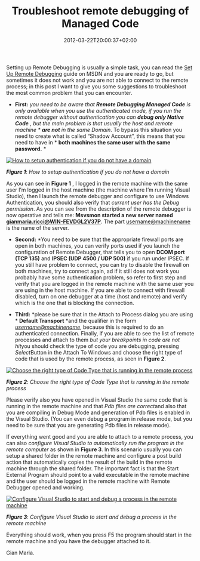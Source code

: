 ﻿---
title: "Troubleshoot remote debugging of Managed Code"
description: ""
date: 2012-03-22T20:00:37+02:00
draft: false
tags: [Debugging,Visual Studio]
categories: [Visual Studio]
---
Setting up Remote Debugging is usually a simple task, you can read the [Set Up Remote Debugging](http://msdn.microsoft.com/en-us/library/bt727f1t.aspx) guide on MSDN and you are ready to go, but sometimes it does not work and you are not able to connect to the remote process; in this post I want to give you some suggestions to troubleshoot the most common problem that you can encounter.

* **First:** *you need to be aware that  **Remote Debugging Managed Code** is only available when you use the authenticated mode, if you run the remote debugger without authentication you can  **debug only Native Code** , but the main problem is that usually *the host and remote machine* * **are not** in the same Domain*. To bypass this situation you need to create what is called “Shadow Account”, this means that you need to have in * **both machines the same user with the same password.** *

[![How to setup authentication if you do not have a domain](https://www.codewrecks.com/blog/wp-content/uploads/2012/03/image_thumb26.png "Setup Authentication")](https://www.codewrecks.com/blog/wp-content/uploads/2012/03/image26.png)

 ***Figure 1***: *How to setup authentication if you do not have a domain*

As you can see in  **Figure 1** , I logged in the remote machine with the same user I’m logged in the host machine (the machine where I’m running Visual Studio), then I launch the remote debugger and configure to use Windows Authentication, you should also verify that *current user has the Debug permission*. As you can see from the description of the remote debugger is now operative and tells me:  **Msvsmon started a new server named** [**gianmaria.ricci@WIN-FEVDGL2V37P**](mailto:gianmaria.ricci@WIN-FEVDGL2V37P). The part [username@machinename](mailto:username@machinename) is the name of the server.

* **Second:** *You need to be sure that the appropriate firewall ports are open in both machines, you can verify ports used if you launch the configuration of Remote Debugger, that tells you to open **DCOM port (TCP 135)** and **IPSEC (UDP 4500 / UDP 500)** if you run under IPSEC. If you still have problem to connect, you can try to disable the firewall on both machines, try to connect again, ad if it still does not work you probably have some authentication problem, so refer to first step and verify that you are logged in the remote machine with the same user you are using in the host machine. If you are able to connect with firewall disabled, turn on one debugger at a time (host and remote) and verify which is the one that is blocking the connection.

* **Third:** *please be sure that in the Attach to Process dialog you are using * **Default Transport** *and the qualifier in the form *[username@machinename](mailto:username@machinename)*, because this is required to do an authenticated connection. Finally, if you are able to see the list of remote processes and attach to them *but your breakpoints in code are not hit*you should check the type of code you are debugging, pressing *Select*Button in the Attach To Windows and choose the right type of code that is used by the remote process, as seen in  **Figure 2**.

[![Choose the right type of Code Type that is running in the remote process](https://www.codewrecks.com/blog/wp-content/uploads/2012/03/image_thumb27.png "Choose the right type of Code Type that is running in the remote process")](https://www.codewrecks.com/blog/wp-content/uploads/2012/03/image27.png)

 ***Figure 2***: *Choose the right type of Code Type that is running in the remote process*

Please verify also you have opened in Visual Studio the same code that is running in the remote machine and that *Pdb files are correct*and also that you are compiling in Debug Mode and generation of Pdb files is enabled in the Visual Studio. (You can even debug a program in release mode, but you need to be sure that you are generating Pdb files in release mode).

If everything went good and you are able to attach to a remote process, you can also *configure Visual Studio to automatically run the program in the remote computer* as shown in  **Figure 3**. In this scenario usually you can setup a shared folder in the remote machine and configure a post build action that automatically copies the result of the build in the remote machine through the shared folder. The important fact is that the Start External Program should point to a valid executable in the remote machine and the user should be logged in the remote machine with Remote Debugger opened and working.

[![Configure Visual Studio to start and debug a process in the remote machine](https://www.codewrecks.com/blog/wp-content/uploads/2012/03/image_thumb28.png "Configure Visual Studio to start and debug a process in the remote machine")](https://www.codewrecks.com/blog/wp-content/uploads/2012/03/image28.png)

 ***Figure 3***: *Configure Visual Studio to start and debug a process in the remote machine*

Everything should work, when you press F5 the program should start in the remote machine and you have the debugger attached to it.

Gian Maria.
